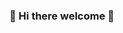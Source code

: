 ### 👋 Hi there welcome 👋

<!--
**davidie21/davidie21** is a ✨ _special_ ✨ repository because its `README.md` (this file) appears on your GitHub profile.

- 💬 Ask me about anything software development

# Welcome to David's GitHub Profile!

## About Me

Hello there! I'm David, a passionate software and frontend developer based in Lusaka. Welcome to my GitHub profile!
## Projects

## Skills

- Programming Languages: javascript html css
- Technologies: Node.js React.js React Native Express.js
- Tools: vsCode Asana Postman

## Connect with Me

- LinkedIn: http://wwww.linkedin.com/in/david-mbewe

Feel free to explore my repositories and get in touch!


